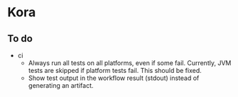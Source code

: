 # Kora

## To do

* ci
	* Always run all tests on all platforms, even if some fail.
	  Currently, JVM tests are skipped if platform tests fail. This should be fixed.
	* Show test output in the workflow result (stdout) instead of generating an artifact.
